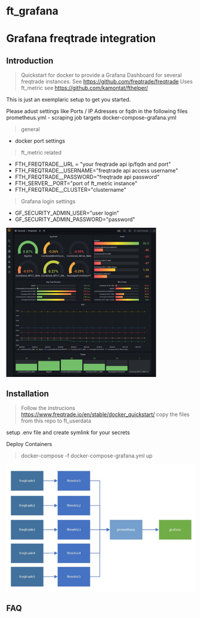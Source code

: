 # ft_grafana
# Grafana freqtrade integration

## Introduction
> Quickstart for docker to provide a Grafana Dashboard for several freqtrade instances.
> See https://github.com/freqtrade/freqtrade
> Uses ft_metric see https://github.com/kamontat/fthelper/  

This is just an exemplaric setup to get you started.

Please adust settings like Ports / IP Adresses or fqdn in the following files
prometheus.yml - scraping job targets
docker-compose-grafana.yml 
> general
* docker port settings
> ft_metric related
*  FTH_FREQTRADE__URL = "your freqtrade api ip/fqdn and port"
*  FTH_FREQTRADE__USERNAME="freqtrade api access username"
*  FTH_FREQTRADE__PASSWORD="freqtrade api password"
*  FTH_SERVER__PORT="port of ft_metric instance"
*  FTH_FREQTRADE__CLUSTER="clustername"
>  Grafana login settings
*  GF_SECURITY_ADMIN_USER="user login"
*  GF_SECURITY_ADMIN_PASSWORD="password"
      
<p align="left">
  <img src="doc/dashboard.JPG" width="400" title="Container Setup">
</p>

## Installation

> Follow the instrucions https://www.freqtrade.io/en/stable/docker_quickstart/ copy the files from this repo to ft_userdata

setup .env file and create symlink for your secrets

Deploy Containers
> docker-compose -f docker-compose-grafana.yml up

<p align="left">
  <img src="doc/containers.JPG" width="700" title="Container Setup">
</p>

## FAQ
> 
